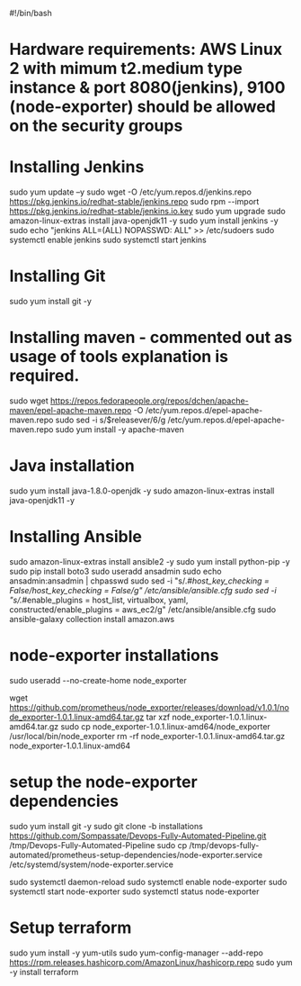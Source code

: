 #!/bin/bash
# Hardware requirements: AWS Linux 2 with mimum t2.medium type instance & port 8080(jenkins), 9100 (node-exporter) should be allowed on the security groups
# Installing Jenkins
sudo yum update –y
sudo wget -O /etc/yum.repos.d/jenkins.repo https://pkg.jenkins.io/redhat-stable/jenkins.repo
sudo rpm --import https://pkg.jenkins.io/redhat-stable/jenkins.io.key
sudo yum upgrade
sudo amazon-linux-extras install java-openjdk11 -y
sudo yum install jenkins -y
sudo echo "jenkins ALL=(ALL) NOPASSWD: ALL" >> /etc/sudoers
sudo systemctl enable jenkins
sudo systemctl start jenkins

# Installing Git
sudo yum install git -y

# Installing maven - commented out as usage of tools explanation is required.
sudo wget https://repos.fedorapeople.org/repos/dchen/apache-maven/epel-apache-maven.repo -O /etc/yum.repos.d/epel-apache-maven.repo
sudo sed -i s/\$releasever/6/g /etc/yum.repos.d/epel-apache-maven.repo
sudo yum install -y apache-maven

# Java installation
sudo yum install java-1.8.0-openjdk -y
sudo amazon-linux-extras install java-openjdk11 -y

# Installing Ansible
sudo amazon-linux-extras install ansible2 -y
sudo yum install python-pip -y
sudo pip install boto3
sudo useradd ansadmin
sudo echo ansadmin:ansadmin | chpasswd
sudo sed -i "s/.*#host_key_checking = False/host_key_checking = False/g" /etc/ansible/ansible.cfg
sudo sed -i "s/.*#enable_plugins = host_list, virtualbox, yaml, constructed/enable_plugins = aws_ec2/g" /etc/ansible/ansible.cfg
sudo ansible-galaxy collection install amazon.aws

# node-exporter installations
sudo useradd --no-create-home node_exporter

wget https://github.com/prometheus/node_exporter/releases/download/v1.0.1/node_exporter-1.0.1.linux-amd64.tar.gz
tar xzf node_exporter-1.0.1.linux-amd64.tar.gz
sudo cp node_exporter-1.0.1.linux-amd64/node_exporter /usr/local/bin/node_exporter
rm -rf node_exporter-1.0.1.linux-amd64.tar.gz node_exporter-1.0.1.linux-amd64

# setup the node-exporter dependencies
sudo yum install git -y
sudo git clone -b installations https://github.com/Sompassate/Devops-Fully-Automated-Pipeline.git /tmp/Devops-Fully-Automated-Pipeline
sudo cp /tmp/devops-fully-automated/prometheus-setup-dependencies/node-exporter.service /etc/systemd/system/node-exporter.service

sudo systemctl daemon-reload
sudo systemctl enable node-exporter
sudo systemctl start node-exporter
sudo systemctl status node-exporter

# Setup terraform
sudo yum install -y yum-utils
sudo yum-config-manager --add-repo https://rpm.releases.hashicorp.com/AmazonLinux/hashicorp.repo
sudo yum -y install terraform
